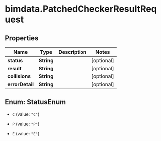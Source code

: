 # bimdata.PatchedCheckerResultRequest

## Properties

Name | Type | Description | Notes
------------ | ------------- | ------------- | -------------
**status** | **String** |  | [optional] 
**result** | **String** |  | [optional] 
**collisions** | **String** |  | [optional] 
**errorDetail** | **String** |  | [optional] 



## Enum: StatusEnum


* `C` (value: `"C"`)

* `P` (value: `"P"`)

* `E` (value: `"E"`)




